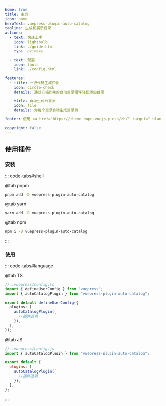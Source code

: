 ```yaml
---
home: true
title: 主页
icon: home
heroText: vuepress-plugin-auto-catalog
tagline: 生成和展示目录
actions:
  - text: 快速上手
    icon: lightbulb
    link: ./guide.html
    type: primary

  - text: 配置
    icon: tools
    link: ./config.html

features:
  - title: 一行代码生成目录
    icon: circle-check
    details: 通过开箱即用的自动目录组件轻松添加目录

  - title: 自动生成目录页
    icon: file
    details: 为每个目录自动生成目录页

footer: 使用 <a href="https://theme-hope.vuejs.press/zh/" target="_blank">VuePress Theme Hope</a> 主题 | MIT 协议, 版权所有 © 2019-present Mr.Hope

copyright: false
---
```


## 使用插件

### 安装

::: code-tabs#shell

@tab pnpm

```bash
pnpm add -D vuepress-plugin-auto-catalog
```

@tab yarn

```bash
yarn add -D vuepress-plugin-auto-catalog
```

@tab npm

```bash
npm i -D vuepress-plugin-auto-catalog
```

:::

### 使用

::: code-tabs#language

@tab TS

```ts
// .vuepress/config.ts
import { defineUserConfig } from "vuepress";
import { autoCatalogPlugin } from "vuepress-plugin-auto-catalog";

export default defineUserConfig({
  plugins: [
    autoCatalogPlugin({
      //插件选项
    }),
  ],
});
```

@tab JS

```js
// .vuepress/config.js
import { autoCatalogPlugin } from "vuepress-plugin-auto-catalog";

export default {
  plugins: [
    autoCatalogPlugin({
      //插件选项
    }),
  ],
};
```

:::
